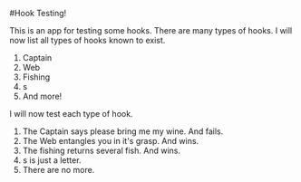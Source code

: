 #Hook Testing!

This is an app for testing some hooks.  There are many types of hooks.  I will now list all types of hooks known to exist.

1. Captain
2. Web
3. Fishing
4. s
5. And more!

I will now test each type of hook.

1. The Captain says please bring me my wine.  And fails.
2. The Web entangles you in it's grasp.  And wins.
3. The fishing returns several fish.  And wins.
4. s is just a letter.  
5. There are no more.

